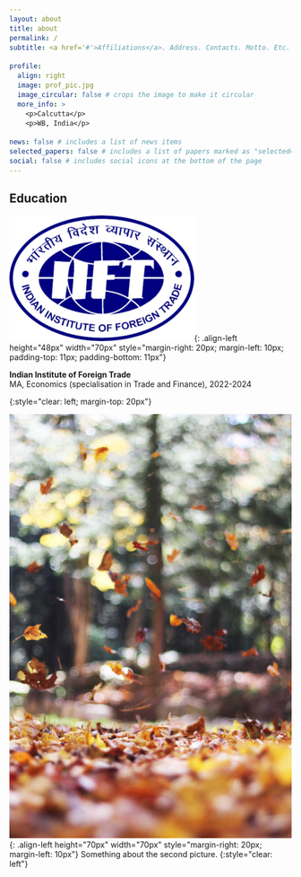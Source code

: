 ```yaml
---
layout: about
title: about
permalink: /
subtitle: <a href='#'>Affiliations</a>. Address. Contacts. Motto. Etc.

profile:
  align: right
  image: prof_pic.jpg
  image_circular: false # crops the image to make it circular
  more_info: >
    <p>Calcutta</p>
    <p>WB, India</p>

news: false # includes a list of news items
selected_papers: false # includes a list of papers marked as "selected={true}"
social: false # includes social icons at the bottom of the page
---
```


## Education

![](/assets/img/iift.png){: .align-left height="48px" width="70px" style="margin-right: 20px; margin-left: 10px; padding-top: 11px; padding-bottom: 11px"}

**Indian Institute of Foreign Trade** \
MA, Economics (specialisation in Trade and Finance), 2022-2024

{:style="clear: left; margin-top: 20px"}

![](/assets/img/2.jpg){: .align-left height="70px" width="70px" style="margin-right: 20px; margin-left: 10px"}
Something about the second picture.
{:style="clear: left"}

